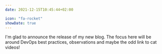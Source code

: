 ```yaml
---
date: 2021-12-15T10:45:44+02:00

icon: "fa-rocket"
showDate: true
---
```

I'm glad to announce the release of my new blog. 
The focus here will be around DevOps best practices, observations and maybe the odd link to cat videos!
